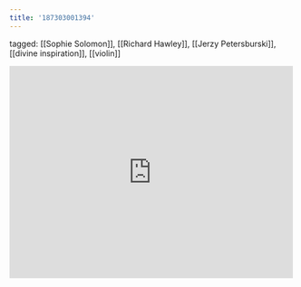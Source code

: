 ```yaml
---
title: '187303001394'
---
```

tagged: [[Sophie Solomon]], [[Richard Hawley]], [[Jerzy Petersburski]], [[divine inspiration]], [[violin]]
<iframe allow="accelerometer; autoplay; clipboard-write; encrypted-media; gyroscope; picture-in-picture" allowfullscreen="" frameborder="0" height="375" id="youtube_iframe" src="https://www.youtube.com/embed/HrESynyg_kc?feature=oembed&amp;enablejsapi=1&amp;origin=https://safe.txmblr.com&amp;wmode=opaque" width="500"></iframe>